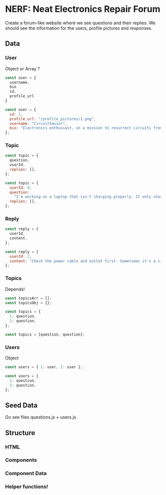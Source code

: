 # NERF: Neat Electronics Repair Forum

Create a forum-like website where we see questions and their replies. We should see the information for the users, profile pictures and responses.

## Data

### User

Object or Array ?

```jsx
const user = {
  username,
  bio
  id,
  profile_url
}
```

```jsx
const user = {
  id: 1,
  profile_url: "/profile_pictures/1.png",
  username: "CircuitSavior",
  bio: "Electronics enthusiast, on a mission to resurrect circuits from the dead.",
};
```

### Topic

```jsx
const topic = {
  question,
  userId,
  replies: [],
};
```

```jsx
const topic = {
  userId: 8,
  question:
    "I'm working on a laptop that isn't charging properly. It only charges when the charging cable is held at a certain angle. What could be causing this issue?",
  replies: [],
};
```

### Reply

```jsx
const reply = {
  userId,
  content,
};
```

```jsx
const reply = {
  userId: 2,
  content: "Check the power cable and outlet first. Sometimes it's a simple power issue.",
};
```

### Topics

Depends!

```jsx
const topicsArr = [];
const topicsObj = {};
```

```jsx
const topics = {
  1: question,
  2: question,
};

const topics = [question, question];
```

### Users

Object

```jsx
const users = { 1: user, 2: user };
```

```jsx
const users = {
  1: question,
  2: question,
};
```

## Seed Data

Go see files questions.js + users.js

## Structure

### HTML

### Components

### Component Data

### Helper functions!

